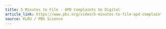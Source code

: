 ```yaml
---
title: 5 Minutes to File - APD Complaints Go Digital
article_link: https://www.pbs.org/video/5-minutes-to-file-apd-complaints-go-digital-djj6pa/
source: KLRU / PBS Science
---
```

